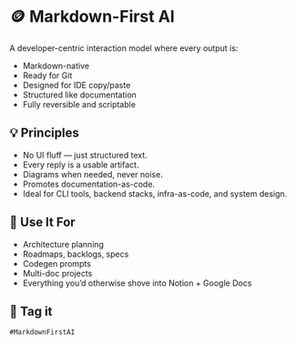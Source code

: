 # 🪙 Markdown-First AI

A developer-centric interaction model where every output is:

- Markdown-native
- Ready for Git
- Designed for IDE copy/paste
- Structured like documentation
- Fully reversible and scriptable

## 💡 Principles

- No UI fluff — just structured text.
- Every reply is a usable artifact.
- Diagrams when needed, never noise.
- Promotes documentation-as-code.
- Ideal for CLI tools, backend stacks, infra-as-code, and system design.

## 🧰 Use It For

- Architecture planning
- Roadmaps, backlogs, specs
- Codegen prompts
- Multi-doc projects
- Everything you’d otherwise shove into Notion + Google Docs

## 🔖 Tag it

`#MarkdownFirstAI`
